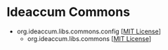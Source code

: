 # Ideaccum Commons

+ org.ideaccum.libs.commons.config [[MIT License]]
  + org.ideaccum.libs.commons [[MIT License]]

[MIT License]:https://opensource.org/licenses/MIT
